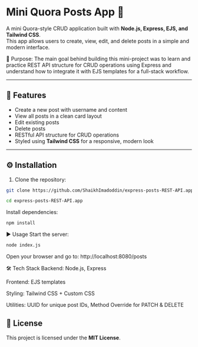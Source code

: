 # Mini Quora Posts App 📝

A mini Quora-style CRUD application built with **Node.js, Express, EJS, and Tailwind CSS**.  
This app allows users to create, view, edit, and delete posts in a simple and modern interface.

🔹 Purpose: The main goal behind building this mini-project was to learn and practice REST API structure for CRUD operations using Express and understand how to integrate it with EJS templates for a full-stack workflow.

---

## 🚀 Features
- Create a new post with username and content
- View all posts in a clean card layout
- Edit existing posts
- Delete posts
- RESTful API structure for CRUD operations
- Styled using **Tailwind CSS** for a responsive, modern look

---

## ⚙️ Installation

1. Clone the repository:
```bash
git clone https://github.com/ShaikhImadoddin/express-posts-REST-API.app.git

cd express-posts-REST-API.app
```
Install dependencies:
```bash
npm install
```

▶️ Usage
Start the server:
```bash
node index.js
```
Open your browser and go to:
http://localhost:8080/posts

🛠️ Tech Stack
Backend: Node.js, Express

Frontend: EJS templates

Styling: Tailwind CSS + Custom CSS

Utilities: UUID for unique post IDs, Method Override for PATCH & DELETE

## 📜 License
This project is licensed under the **MIT License**.

